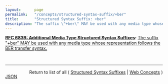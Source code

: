 ```yaml
---
layout:      page
permalink:   "/concepts/structured-syntax-suffix/+ber"
title:       "Structured Syntax Suffix: +ber"
description: "The suffix \"+ber\" MAY be used with any media type whose representation follows the BER transfer syntax."
---
```


**[RFC 6839: Additional Media Type Structured Syntax Suffixes](/specs/IETF/RFC/6839 "A content media type name sometimes includes partitioned meta-information distinguished by a structured syntax to permit noting an attribute of the media as a suffix to the name. This document defines several structured syntax suffixes for use with media type registrations. In particular, it defines and registers the &#34;+json&#34;, &#34;+ber&#34;, &#34;+der&#34;, &#34;+fastinfoset&#34;, &#34;+wbxml&#34; and &#34;+zip&#34; structured syntax suffixes, and provides a media type structured syntax suffix registration form for the &#34;+xml&#34; structured syntax suffix."):** [The suffix "+ber" MAY be used with any media type whose representation follows the BER transfer syntax.](http://tools.ietf.org/html/rfc6839#section-3.2 "Read documentation for Structured Syntax Suffix &#34;+ber&#34;")

<br/>
<hr/>

<p style="float : left"><a href="./+ber.json" title="JSON representing this particular Web Concept value">JSON</a></p>
<p style="text-align: right">Return to list of all ( <a href="../structured-syntax-suffixes">Structured Syntax Suffixes</a> | <a href="../">Web Concepts</a> )</p>
